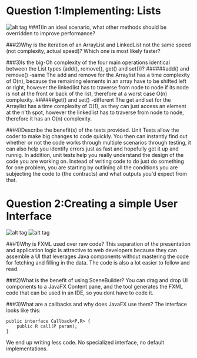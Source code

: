 # Question 1:Implementing: Lists
![alt tag](https://raw.githubusercontent.com/uwoece-se2205b-2017/lab-01-lists-gui-introduction-JedraPeake/master/Capture.PNG?token=AXFuEdHL6FB_2EdnHzdaEwTnTQwgCKxMks5YnLTPwA%3D%3D)
###1)In an ideal scenario, what other methods should be overridden to improve performance?

###2)Why is the iteration of an ArrayList and LinkedList not the same speed (not complexity, actual speed)? Which one is most likely faster?

###3)Is the big-Oh complexity of the four main operations identical between the List types (add(), remove(), get() and set())?
######add() and remove() -same
The add and remove for the Arraylist has a time complexity of O(n), because the remaining elements in an array have to be shifted left or right, however the linkedlist has to traverse from node to node if its node is not at the front or back of the list, therefore at a worst case O(n) complexity. 
######get() and set() -different
The get and set for the Arraylist has a time complexity of O(1), as they can just access an element at the n'th spot, however the linkedlist has to traverse from node to node, therefore it has an O(n) complexity.

###4)Describe the benefit(s) of the tests provided.
Unit Tests allow the coder to make big changes to code quickly. You then can instantly find out  whether or not the code works through multiple scenarios through testing, it can also help you identify errors just as fast and hopefully get it up and runnig. In addition, unit tests help you really understand the design of the code you are working on. Instead of writing code to do just do something for one problem, you are starting by outlining all the conditions you are subjecting the code to (the contracts) and what outputs you'd expect from that.

# Question 2:Creating a simple User Interface
![alt tag](https://raw.githubusercontent.com/uwoece-se2205b-2017/lab-01-lists-gui-introduction-JedraPeake/master/success.PNG?token=AXFuEcCHl2T1jNOLDiq059Ca6ksasplgks5YnLVEwA%3D%3D)
![alt tag](https://raw.githubusercontent.com/uwoece-se2205b-2017/lab-01-lists-gui-introduction-JedraPeake/master/failed.PNG?token=AXFuESphsif0TIuOgbdKmURQdBdAnGAvks5YnLUrwA%3D%3D)

###1)Why is FXML used over raw code?
This separation of the presentation and application logic is attractive to web developers because they can assemble a UI that leverages Java components without mastering the code for fetching and filling in the data. The code is also a lot easier to follow and read.

###2)What is the benefit of using SceneBuilder?
You can drag and drop UI components to a JavaFX Content pane, and the tool generates the FXML code that can be used in an IDE, so you dont have to code it.

###3)What are a callbacks and why does JavaFX use them?
The interface looks like this:
```
public interface Callback<P,R> {
    public R call(P param);
}
```
We end up writing less code. No specialized interface, no default implementations.
